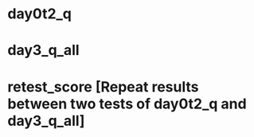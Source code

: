 # day0t2_q

# day3_q_all

# retest_score [Repeat results between two tests of day0t2_q and day3_q_all]
